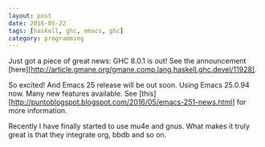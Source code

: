 ```yaml
---
layout: post
date: 2016-05-22
tags: [haskell, ghc, emacs, ghc]
category: programming
---
```


Just got a piece of great news: GHC 8.0.1 is out! See the announcement [here][http://article.gmane.org/gmane.comp.lang.haskell.ghc.devel/11928].

So excited! And Emacs 25 release will be out soon. Using Emacs 25.0.94 now. Many new features available. See [this][http://puntoblogspot.blogspot.com/2016/05/emacs-251-news.html] for more information.

Recently I have finally started to use mu4e and gnus. What makes it truly great is that they integrate org, bbdb and so on.
